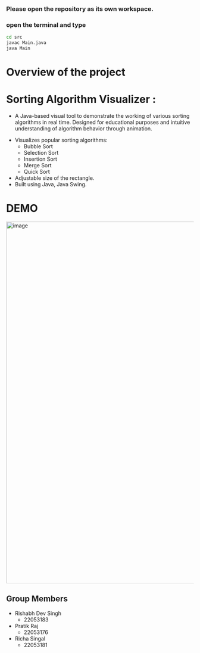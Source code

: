 ### Please open the repository as its own workspace.
### open the terminal and type
```bash
cd src
javac Main.java
java Main
```
# Overview of the project 
# Sorting Algorithm Visualizer :
* A Java-based visual tool to demonstrate the working of various sorting algorithms in real time. Designed for educational purposes and intuitive understanding of algorithm behavior through animation.

- Visualizes popular sorting algorithms:
  - Bubble Sort
  - Selection Sort
  - Insertion Sort
  - Merge Sort
  - Quick Sort
- Adjustable size of the rectangle.
- Built using Java, Java Swing.
# DEMO
<img width="1799" height="972" alt="image" src="https://github.com/user-attachments/assets/2e2f9873-c21d-489c-a738-b4fcb9e6c381" />



## Group Members
* Rishabh Dev Singh
    - 22053183
* Pratik Raj
    - 22053176
* Richa Singal
    - 22053181
